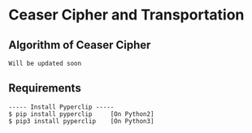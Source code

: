# Ceaser Cipher and Transportation 

## Algorithm of Ceaser Cipher 

```
Will be updated soon 

```

## Requirements 

```
----- Install Pyperclip -----
$ pip install pyperclip		[On Python2]
$ pip3 install pyperclip	[On Python3]

``` 
